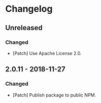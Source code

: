 # Changelog

## Unreleased

### Changed

-   [Patch] Use Apache License 2.0.

## 2.0.11 - 2018-11-27

### Changed

-   [Patch] Publish package to public NPM.
